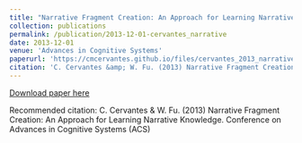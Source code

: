 ```yaml
---
title: "Narrative Fragment Creation: An Approach for Learning Narrative Knowledge"
collection: publications
permalink: /publication/2013-12-01-cervantes_narrative
date: 2013-12-01
venue: 'Advances in Cognitive Systems'
paperurl: 'https://cmcervantes.github.io/files/cervantes_2013_narrative.pdf'
citation: 'C. Cervantes &amp; W. Fu. (2013) Narrative Fragment Creation: An Approach for Learning Narrative Knowledge. Conference on Advances in Cognitive Systems (ACS)'
---
```


<a href='https://cmcervantes.github.io/files/cervantes_2013_narrative.pdf'>Download paper here</a>

Recommended citation: C. Cervantes & W. Fu. (2013) Narrative Fragment Creation: An Approach for Learning Narrative Knowledge. Conference on Advances in Cognitive Systems (ACS)